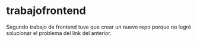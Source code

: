 # trabajofrontend
Segundo trabajo de frontend
tuve que crear un nuevo repo porque no logré solucionar el problema del link del anterior.
